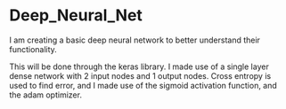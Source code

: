 # Deep_Neural_Net
I am creating a basic deep neural network to better understand their functionality.

This will be done through the keras library. I made use of a single layer dense network with 2 input nodes and 1 output nodes. Cross entropy is used to find error, and I made use of the sigmoid activation function, and the adam optimizer.
